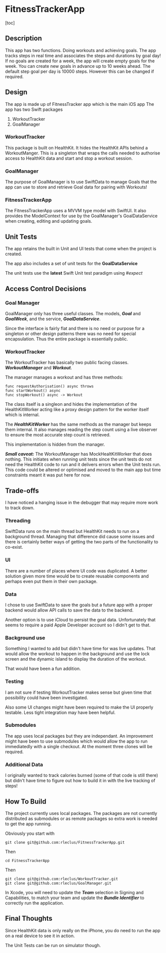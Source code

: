 # FitnessTrackerApp
[toc]
## Description
This app has two functions. Doing workouts and achieving goals. The app tracks steps in real time and associates the steps and durations by goal day! If no goals are created for a week, the app will create empty goals for the week. You can create new goals in advance up to 10 weeks ahead. The default step goal per day is 10000 steps. However this can be changed if required. 

## Design
The app is made up of FitnessTracker app which is the main iOS app
The app has two Swift packages

1. WorkoutTracker
1. GoalManager

### WorkoutTracker
This package is built on HealthKit. It hides the HealthKit APIs behind a WorkoutManger. This is a singleton that wraps the calls needed to authorise access to HealthKit data and start and stop a workout session. 

### GoalManager
The purpose of GoalManager is to use SwiftData to manage Goals that the app can use to store and retrieve Goal data for pairing with Workouts! 

### FitnessTrackerApp
The FitnessTrackerApp uses a MVVM type model with SwiftUI. It also provides the ModelContext for use by the GoalManager's GoalDataService when creating, editing and updating goals.

## Unit Tests 
The app retains the built in Unit and UI tests that come when the project is created.

The app also includes a set of unit tests for the **GoalDataService**

The unit tests use the **latest** Swift Unit test paradigm using *#expect*

## Access Control Decisions
### Goal Manager
GoalManager only has three useful classes. The models, ***Goal*** and ***GoalWeek***, and the service, ***GoalDataService***.

Since the interface is fairly flat and there is no need or purpose for a singleton or other design patterns there was no need for special encapsulation. Thus the entire package is essentially public. 

### WorkoutTracker
The WorkoutTracker has basically two public facing classes. ***WorkoutManager*** and ***Workout***.

The manager manages a workout and has three methods:

	func requestAuthorisation() async throws 
	func startWorkout() async
	func stopWorkout() async -> Workout
The class itself is a singleon and hides the implementation of the HealthKitWorker acting like a proxy design pattern for the worker itself which is internal. 

The ***HealthKitWorker*** has the same methods as the manager but keeps them internal. It also manages reading the step count using a live observer to ensure the most accurate step count is retrieved. 

This implementation is hidden from the manager. 

_***Small caveat:***_ The WorkoutManager has MockHealtKitWorker that does nothing. This initiates when running unit tests since the unit tests do not need the HealthKit code to run and it delivers errors when the Unit tests run. This code could be altered or optimised and moved to the main app but time constraints meant it was put here for now. 

## Trade-offs
I have noticed a hanging issue in the debugger that may require more work to track down. 

### Threading
SwiftData runs on the main thread but HealthKit needs to run on a background thread. Managing that difference did cause some issues and there is certainly better ways of getting the two parts of the functionality to co-exist. 

### UI
There are a number of places where UI code was duplicated. A better solution given more time would be to create reusable components and perhaps even put them in their own package. 

### Data
I chose to use SwiftData to save the goals but a future app with a proper backend would allow API calls to save the data to the backend. 

Another option is to use iCloud to persist the goal data. Unfortunately that seems to require a paid Apple Developer account so I didn't get to that.

### Background use
Something I wanted to add but didn't have time for was live updates. That would allow the workout to happen in the background and use the lock screen and the dynamic island to display the duration of the workout. 

That would have been a fun addition. 

### Testing
I am not sure if testing WorkoutTracker makes sense but given time that possibility could have been investigated. 

Also some UI changes might have been required to make the UI properly testable. Less tight integration may have been helpful. 

### Submodules
The app uses local packages but they are independant. An improvement might have been to use submodules which would allow the app to run immediatedly with a single checkout. At the moment three clones will be required. 

### Additional Data
I originally wanted to track calories burned (some of that code is still there) but didn't have time to figure out how to build it in with the live tracking of steps!

## How To Build
The project currently uses local packages. The packages are not currently distributed as submodules or as remote packages so extra work is needed to get the app running. 

Obviously you start with 
	
	git clone git@github.com:rleclus/FitnessTrackerApp.git

Then
	
	cd FitnessTrackerApp
	
Then 

	git clone git@github.com:rleclus/WorkoutTracker.git
	git clone git@github.com:rleclus/GoalManager.git
	
In Xcode, you will need to update the ***Team*** selection in Signing and Capabilities, to match your team and update the ***Bundle Identifier*** to correctly run the application.

## Final Thoughts 

Since HealthKit data is only really on the iPhone, you do need to run the app on a real device to see it in action. 

The Unit Tests can be run on simulator though. 